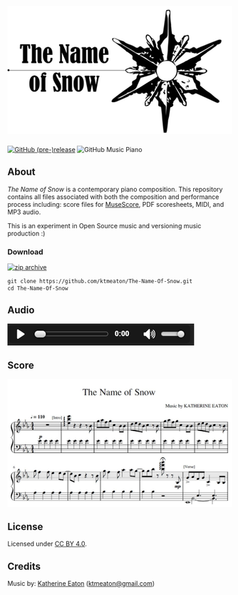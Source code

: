 # ![ktmeaton/The-Name-Of-Snow](https://raw.githubusercontent.com/ktmeaton/The-Name-Of-Snow/master/images/The_Name_Of_Snow_logo.png)  
[![GitHub (pre-)release](https://img.shields.io/badge/Release-v0.1.0-green.svg)](https://github.com/ktmeaton/The-Name-Of-Snow/releases/tag/v0.1.0)
![GitHub Music Piano](https://img.shields.io/badge/Music-piano-blue.svg)

## About
*The Name of Snow* is a contemporary piano composition. This repository contains all files associated with both the composition and performance process including: score files for [MuseScore](https://musescore.org/), PDF scoresheets, MIDI, and MP3 audio.  

This is an experiment in Open Source music and versioning music production :)  

### Download
[![zip archive](https://cdn3.iconfinder.com/data/icons/file-format-outline/512/zip_.zip_file_file_format_extension_archive_compression_format_-512.png)](https://github.com/ktmeaton/The-Name-Of-Snow/archive/v0.1.0.zip)
```
git clone https://github.com/ktmeaton/The-Name-Of-Snow.git   
cd The-Name-Of-Snow
```   

## Audio
[![The_Name_Of_Snow_mp3](https://raw.githubusercontent.com/ktmeaton/The-Name-Of-Snow/master/images/media_player_mp3.png)](https://drive.google.com/open?id=11rErxMT0VbbQDg9pIrMq8wq9p0kJWOKX)

## Score
[![The_Name_Of_Snow_score](https://raw.githubusercontent.com/ktmeaton/The-Name-Of-Snow/master/images/The_Name_Of_Snow_score_preview.jpg)](https://github.com/ktmeaton/The-Name-Of-Snow/blob/master/pdf/The_Name_of_Snow.pdf)  

## License
Licensed under [CC BY 4.0](https://github.com/ktmeaton/The-Name-Of-Snow/blob/master/LICENSE.md).

## Credits
Music by: [Katherine Eaton](https://github.com/ktmeaton) (ktmeaton@gmail.com)  
